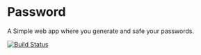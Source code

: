 # Password
A Simple web app where you generate and safe your passwords.

[![Build Status](https://travis-ci.org/atoyegbe/passwordsafe.svg?branch=master)](https://travis-ci.org/atoyegbe/passwordsafe)
